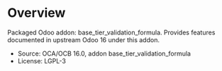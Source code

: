 # Overview

Packaged Odoo addon: base_tier_validation_formula. Provides features documented in upstream Odoo 16 under this addon.

- Source: OCA/OCB 16.0, addon base_tier_validation_formula
- License: LGPL-3
